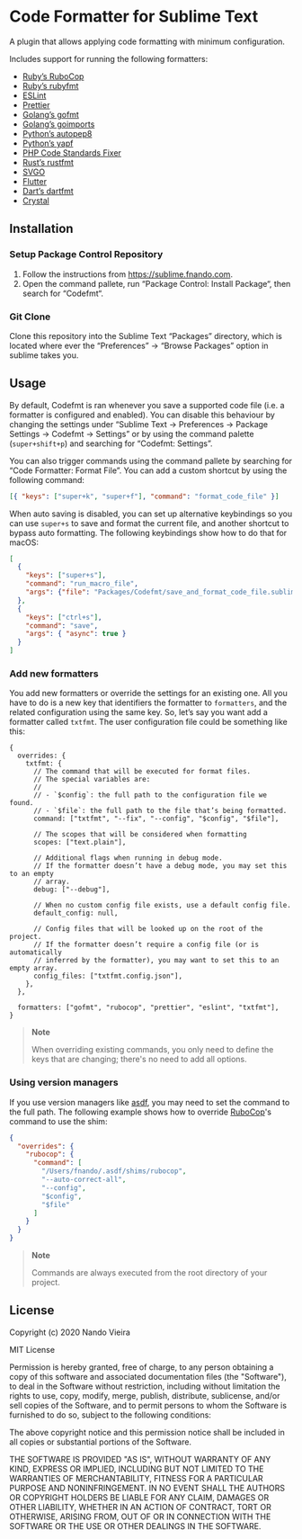 # Code Formatter for Sublime Text

A plugin that allows applying code formatting with minimum configuration.

Includes support for running the following formatters:

- [Ruby’s RuboCop](https://rubocop.org)
- [Ruby’s rubyfmt](https://github.com/penelopezone/rubyfmt)
- [ESLint](https://eslint.org)
- [Prettier](https://prettier.io)
- [Golang’s gofmt](https://pkg.go.dev/cmd/gofmt)
- [Golang’s goimports](https://pkg.go.dev/golang.org/x/tools/cmd/goimports)
- [Python’s autopep8](https://pypi.org/project/autopep8/)
- [Python’s yapf](https://pypi.org/project/yapf/)
- [PHP Code Standards Fixer](https://github.com/FriendsOfPHP/PHP-CS-Fixer)
- [Rust’s rustfmt](https://github.com/rust-lang/rustfmt)
- [SVGO](https://github.com/svg/svgo)
- [Flutter](https://flutter.dev/)
- [Dart’s dartfmt](https://dart.dev/tools/dartfmt)
- [Crystal](https://crystal-lang.org/reference/1.3/using_the_compiler/index.html#crystal-tool-format)

## Installation

### Setup Package Control Repository

1. Follow the instructions from https://sublime.fnando.com.
2. Open the command pallete, run “Package Control: Install Package“, then search
   for “Codefmt“.

### Git Clone

Clone this repository into the Sublime Text “Packages” directory, which is
located where ever the “Preferences” -> “Browse Packages” option in sublime
takes you.

## Usage

By default, Codefmt is ran whenever you save a supported code file (i.e. a
formatter is configured and enabled). You can disable this behaviour by changing
the settings under “Sublime Text -> Preferences -> Package Settings -> Codefmt
-> Settings” or by using the command palette (`super+shift+p`) and searching for
“Codefmt: Settings”.

You can also trigger commands using the command pallete by searching for “Code
Formatter: Format File”. You can add a custom shortcut by using the following
command:

```json
[{ "keys": ["super+k", "super+f"], "command": "format_code_file" }]
```

When auto saving is disabled, you can set up alternative keybindings so you can
use `super+s` to save and format the current file, and another shortcut to
bypass auto formatting. The following keybindings show how to do that for macOS:

```json
[
  {
    "keys": ["super+s"],
    "command": "run_macro_file",
    "args": {"file": "Packages/Codefmt/save_and_format_code_file.sublime-macro"}
  },
  {
    "keys": ["ctrl+s"],
    "command": "save",
    "args": { "async": true }
  }
]
```

### Add new formatters

You add new formatters or override the settings for an existing one. All you
have to do is a new key that identifiers the formatter to `formatters`, and the
related configuration using the same key. So, let’s say you want add a formatter
called `txtfmt`. The user configuration file could be something like this:

```json5
{
  overrides: {
    txtfmt: {
      // The command that will be executed for format files.
      // The special variables are:
      //
      // - `$config`: the full path to the configuration file we found.
      // - `$file`: the full path to the file that’s being formatted.
      command: ["txtfmt", "--fix", "--config", "$config", "$file"],

      // The scopes that will be considered when formatting
      scopes: ["text.plain"],

      // Additional flags when running in debug mode.
      // If the formatter doesn’t have a debug mode, you may set this to an empty
      // array.
      debug: ["--debug"],

      // When no custom config file exists, use a default config file.
      default_config: null,

      // Config files that will be looked up on the root of the project.
      // If the formatter doesn’t require a config file (or is automatically
      // inferred by the formatter), you may want to set this to an empty array.
      config_files: ["txtfmt.config.json"],
    },
  },

  formatters: ["gofmt", "rubocop", "prettier", "eslint", "txtfmt"],
}
```

> **Note**
>
> When overriding existing commands, you only need to define the keys that are
> changing; there's no need to add all options.

### Using version managers

If you use version managers like [asdf](https://asdf-vm.com), you may need to
set the command to the full path. The following example shows how to override
[RuboCop](https://rubocop.org)'s command to use the shim:

```json
{
  "overrides": {
    "rubocop": {
      "command": [
        "/Users/fnando/.asdf/shims/rubocop",
        "--auto-correct-all",
        "--config",
        "$config",
        "$file"
      ]
    }
  }
}
```

> **Note**
>
> Commands are always executed from the root directory of your project.

## License

Copyright (c) 2020 Nando Vieira

MIT License

Permission is hereby granted, free of charge, to any person obtaining a copy of
this software and associated documentation files (the "Software"), to deal in
the Software without restriction, including without limitation the rights to
use, copy, modify, merge, publish, distribute, sublicense, and/or sell copies of
the Software, and to permit persons to whom the Software is furnished to do so,
subject to the following conditions:

The above copyright notice and this permission notice shall be included in all
copies or substantial portions of the Software.

THE SOFTWARE IS PROVIDED "AS IS", WITHOUT WARRANTY OF ANY KIND, EXPRESS OR
IMPLIED, INCLUDING BUT NOT LIMITED TO THE WARRANTIES OF MERCHANTABILITY, FITNESS
FOR A PARTICULAR PURPOSE AND NONINFRINGEMENT. IN NO EVENT SHALL THE AUTHORS OR
COPYRIGHT HOLDERS BE LIABLE FOR ANY CLAIM, DAMAGES OR OTHER LIABILITY, WHETHER
IN AN ACTION OF CONTRACT, TORT OR OTHERWISE, ARISING FROM, OUT OF OR IN
CONNECTION WITH THE SOFTWARE OR THE USE OR OTHER DEALINGS IN THE SOFTWARE.
